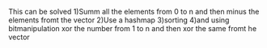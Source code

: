 This can be solved
1)Summ all the elements from 0 to n and then minus the elements fromt the vector
2)Use a hashmap
3)sorting
4)and using bitmanipulation xor the number from 1 to n and then xor the same fromt he vector